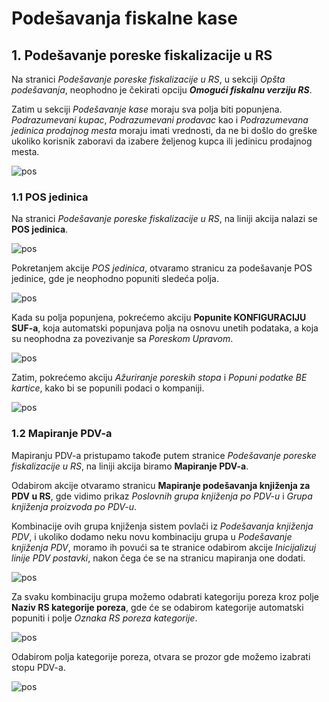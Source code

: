 # Podešavanja fiskalne kase

## **1. Podešavanje poreske fiskalizacije u RS**

Na stranici *Podešavanje poreske fiskalizacije u RS*, u sekciji *Opšta podešavanja*, neophodno je čekirati opciju ***Omogući fiskalnu verziju RS***.

Zatim u sekciji *Podešavanje kase* moraju sva polja biti popunjena. *Podrazumevani kupac*, *Podrazumevani prodavac* kao i *Podrazumevana jedinica prodajnog mesta* moraju imati vrednosti, da ne bi došlo do greške ukoliko korisnik zaboravi da izabere željenog kupca ili jedinicu prodajnog mesta.

![pos](../assets/POS/pos1.png)

### **1.1 POS jedinica**

Na stranici *Podešavanje poreske fiskalizacije u RS*, na liniji akcija nalazi se **POS jedinica**.

![pos](../assets/POS/pos2.png)

Pokretanjem akcije *POS jedinica*, otvaramo stranicu za podešavanje POS jedinice, gde je neophodno popuniti sledeća polja.

![pos](../assets/POS/pos3.png)

Kada su polja popunjena, pokrećemo akciju **Popunite KONFIGURACIJU SUF-a**, koja automatski popunjava polja na osnovu unetih podataka, a koja su neophodna za povezivanje sa *Poreskom Upravom*.

![pos](../assets/POS/pos4.png)

Zatim, pokrećemo akciju *Ažuriranje poreskih stopa* i *Popuni podatke BE kartice*, kako bi se popunili podaci o kompaniji. 

![pos](../assets/POS/pos5.png)

### **1.2 Mapiranje PDV-a**

Mapiranju PDV-a pristupamo takođe putem stranice *Podešavanje poreske fiskalizacije u RS*, na liniji akcija biramo **Mapiranje PDV-a**. 

Odabirom akcije otvaramo stranicu **Mapiranje podešavanja knjiženja za PDV u RS**, gde vidimo prikaz *Poslovnih grupa knjiženja po PDV-u* i *Grupa knjiženja proizvoda po PDV-u*. 

Kombinacije ovih grupa knjiženja sistem povlači iz *Podešavanja knjiženja PDV*, i ukoliko dodamo neku novu kombinaciju grupa u *Podešavanje knjiženja PDV*, moramo ih povući sa te stranice odabirom akcije *Inicijalizuj linije PDV postavki*, nakon čega će se na stranicu mapiranja one dodati.

![pos](../assets/POS/pos0.png)

Za svaku kombinaciju grupa možemo odabrati kategoriju poreza kroz polje **Naziv RS kategorije poreza**, gde će se odabirom kategorije automatski popuniti i polje *Oznaka RS poreza kategorije*.

![pos](../assets/POS/pos6.png)

Odabirom polja kategorije poreza, otvara se prozor gde možemo izabrati stopu PDV-a.

![pos](../assets/POS/pos7.png)

